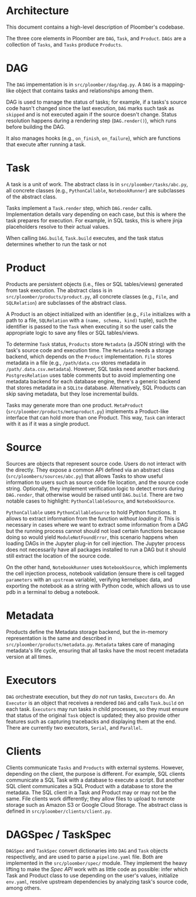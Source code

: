 # Architecture

This document contains a high-level description of Ploomber's codebase.

The three core elements in Ploomber are `DAG`, `Task`, and `Product`.
`DAGs` are a collection of `Tasks`, and `Tasks` produce `Products`.

# DAG

The `DAG` impementation is in `src/ploomber/dag/dag.py`. A `DAG` is a
mapping-like object that contains tasks and relationships among them.

DAG is used to manage the status of tasks; for example, if a tasks's source
code hasn't changed since the last execution, `DAG` marks such task as `skipped` and is not executed
again if the source doesn't change. Status resolution happens during a rendering
step (`DAG.render()`), which runs before building the DAG.

It also manages hooks (e.g., `on_finish`, `on_failure`), which are functions
that execute after running a task.

# Task

A task is a unit of work. The abstract class is in `src/ploomber/tasks/abc.py`,
all concrete classes (e.g., `PythonCallable`, `NotebookRunner`) are subclasses
of the abstract class.

Tasks implement a `Task.render` step, which `DAG.render` calls. Implementation
details vary depending on each case, but this is where the task prepares for
execution. For example, in SQL tasks, this is where jinja placeholders resolve
to their actual values.

When calling `DAG.build`, `Task.build` executes, and the task status determines
whether to run the task or not

# Product

Products are persistent objects (i.e., files or SQL tables/views) generated
from task execution. The abstract class is in
`src/ploomber/products/product.py`, all concrete classes
(e.g., `File`, and `SQLRelation`) are subclasses of the abstract class.

A Product is an object initialized with an identifier (e.g., `File` initializes
with a path to a file, `SQLRelation` with a `(name, schema, kind)` tuple), such
the identifier is passed to the `Task` when executing it so the user calls
the appropriate logic to save any files or SQL tables/views.

To determine `Task` status, `Products` store `Metadata` (a JSON string) with
the task's source code and execution time. The `Metadata` needs
a storage backend, which depends on the `Product` implementation. `File` stores
metadata in a file (e.g., `/path/data.csv` stores metadata in
`/path/.data.csv.metadata`). However, SQL tasks need another backend.
`PostgresRelation` uses table comments but to avoid implementing one metadata
backend for each database engine, there's a generic backend that stores
metadata in a `SQLite` database. Alternatively, SQL Products can skip saving
metadata, but they lose incremental builds.

Tasks may generate more than one product. `MetaProduct`
(`src/ploomber/products/metaproduct.py`) implements a Product-like interface
that can hold more than one Product. This way, `Task` can interact with it
as if it was a single product.

# Source

Sources are objects that represent source code. Users do not interact with
the directly. They expose a common API defined via an abstract class
(`src/ploombers/sources/abc.py`) that allows Tasks to show useful information
to users such as source code file location, and the source code string.
Optionally, they implement verification logic to detect errors during
`DAG.render`, that otherwise would be raised until `DAG.build`. There are two
notable cases to highlight: `PythonCallableSource`, and `NotebookSource`.

`PythonCallable` uses `PythonCallableSource` to hold Python functions. It
allows to extract information from the function *without loading it*. This is
necessary in cases where we want to extract some information from a DAG but
the running process cannot should not load certain functions because doing
so would yield `ModuleNotFoundError`, this scenario happens when loading
DAGs in the Jupyter plug-in for cell injection. The Jupyter process does not
necessarily have all packages installed to run a DAG but it should still
extract the location of the source code.

On the other hand, `NotebookRunner` uses `NotebookSource`, which implements
the cell injection process, notebook validation (ensure there is cell
tagged `parameters` with an `upstream` variable), verifying kernelspec data,
and exporting the notebook as a string with Python code, which allows us to
use pdb in a terminal to debug a notebook.

# Metadata

Products define the Metadata storage backend, but the in-memory representation
is the same and described in `src/ploomber/products/metadata.py`. `Metadata`
takes care of managing metadata's life cycle, ensuring that all tasks have
the most recent metadata version at all times.

# Executors

`DAG` orchestrate execution, but they *do not* run tasks, `Executors` do. An
`Executor` is an object that receives a rendered `DAG` and calls `Task.build`
on each task. `Executors` may run tasks in child processes, so they must
ensure that status of the original `Task` object is updated; they also
provide other features such as capturing tracebacks and displaying them at the
end. There are currently two executors, `Serial`, and `Parallel`.

# Clients

Clients communicate `Tasks` and `Products` with external systems. However,
depending on the client, the purpose is different. For example, SQL clients
communicate a SQL Task with a database to execute a script. But another
SQL client communicates a SQL Product with a database to store the metadata.
The SQL client in a Task and Product may or may not be the same. File clients
work differently; they allow files to upload to remote storage such
as Amazon S3 or Google Cloud Storage. The abstract class is defined in
`src/ploomber/clients/client.py`.

# DAGSpec / TaskSpec

`DAGSpec` and `TaskSpec` convert dictionaries into `DAG` and `Task` objects
respectively, and are used to parse a `pipeline.yaml` file. Both are
implemented in the `src/ploomber/spec/` module. They implement the
heavy lifting to make the *Spec API* work with as little code as
possible: infer which Task and Product class to use depending on the user's
values, initialize `env.yaml`, resolve upstream dependencies by analyzing
task's source code, among others.
